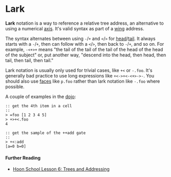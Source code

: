 # Lark

**Lark** notation is a way to reference a relative tree address, an alternative to using a numerical [axis](glossary/axis). It's valid syntax as part of a [wing](glossary/wing) address.

The syntax alternates between using `-`/`+` and `<`/`>` for [head](glossary/head)/[tail](glossary/tail). It always starts with a `-`/`+`, then can follow with a `<`/`>`, then back to `-`/`+`, and so on. For example, `-<+>+` means "the tail of the tail of the tail of the head of the head of the subject" or, put another way, "descend into the head, then head, then tail, then tail, then tail."

Lark notation is usually only used for trivial cases, like `+<` or `-.foo`. It's generally bad practice to use long expressions like `+<->+<-<+>->-`. You should also use [faces](glossary/face) like `p.foo` rather than lark notation like `-.foo` where possible.

A couple of examples in the [dojo](glossary/dojo):

```
:: get the 4th item in a cell
::
> =foo [1 2 3 4 5]
> +>+<.foo
4

:: get the sample of the ++add gate
::
> +<:add
[a=0 b=0]
```

#### Further Reading

- [Hoon School Lesson 6: Trees and Addressing](courses/hoon-school/G-trees)
